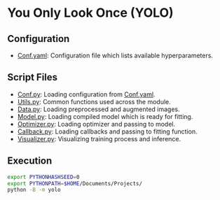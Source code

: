 # You Only Look Once (YOLO)

## Configuration

- [Conf.yaml](Conf.yaml): Configuration file which lists available hyperparameters.

## Script Files

- [Conf.py](Conf.py): Loading configuration from [Conf.yaml](Conf.yaml).
- [Utils.py](Utils.py): Common functions used across the module.
- [Data.py](Data.py): Loading preprocessed and augmented images.
- [Model.py](Model.py): Loading compiled model which is ready for fitting.
- [Optimizer.py](Optimizer.py): Loading optimizer and passing to model.
- [Callback.py](Callback.py): Loading callbacks and passing to fitting function.
- [Visualizer.py](Visualizer.py): Visualizing training process and inference.

## Execution

```bash
export PYTHONHASHSEED=0
export PYTHONPATH=$HOME/Documents/Projects/
python -B -m yolo
```
